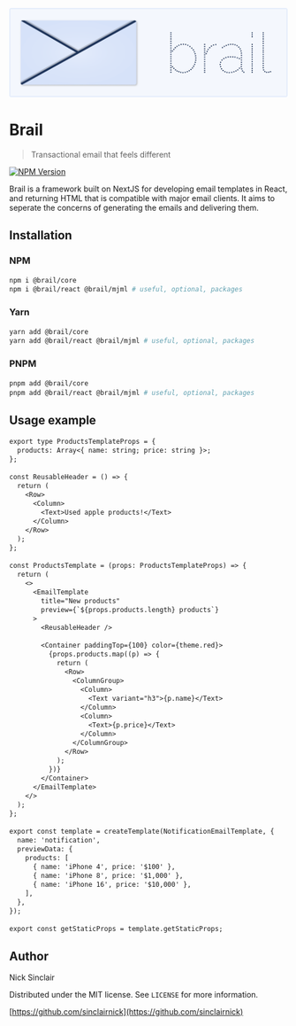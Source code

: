 ![Brail](./static/brail.png)

# Brail

> Transactional email that feels different

[![NPM Version][npm-image]][npm-url]

Brail is a framework built on NextJS for developing email templates in React, and returning HTML that is compatible with major email clients. It aims to seperate the concerns of generating the emails and delivering them.

## Installation

### NPM

```sh
npm i @brail/core
npm i @brail/react @brail/mjml # useful, optional, packages
```

### Yarn

```sh
yarn add @brail/core
yarn add @brail/react @brail/mjml # useful, optional, packages
```

### PNPM

```sh
pnpm add @brail/core
pnpm add @brail/react @brail/mjml # useful, optional, packages
```

## Usage example

```tsx
export type ProductsTemplateProps = {
  products: Array<{ name: string; price: string }>;
};

const ReusableHeader = () => {
  return (
    <Row>
      <Column>
        <Text>Used apple products!</Text>
      </Column>
    </Row>
  );
};

const ProductsTemplate = (props: ProductsTemplateProps) => {
  return (
    <>
      <EmailTemplate
        title="New products"
        preview={`${props.products.length} products`}
      >
        <ReusableHeader />

        <Container paddingTop={100} color={theme.red}>
          {props.products.map((p) => {
            return (
              <Row>
                <ColumnGroup>
                  <Column>
                    <Text variant="h3">{p.name}</Text>
                  </Column>
                  <Column>
                    <Text>{p.price}</Text>
                  </Column>
                </ColumnGroup>
              </Row>
            );
          })}
        </Container>
      </EmailTemplate>
    </>
  );
};

export const template = createTemplate(NotificationEmailTemplate, {
  name: 'notification',
  previewData: {
    products: [
      { name: 'iPhone 4', price: '$100' },
      { name: 'iPhone 8', price: '$1,000' },
      { name: 'iPhone 16', price: '$10,000' },
    ],
  },
});

export const getStaticProps = template.getStaticProps;
```

## Author

Nick Sinclair

Distributed under the MIT license. See `LICENSE` for more information.

[https://github.com/sinclairnick](https://github.com/sinclairnick)

<!-- Markdown link & img dfn's -->

[npm-image]: https://img.shields.io/npm/v/datadog-metrics.svg?style=flat-square
[npm-url]: https://npmjs.org/package/datadog-metrics
[wiki]: https://github.com/yourname/yourproject/wiki
